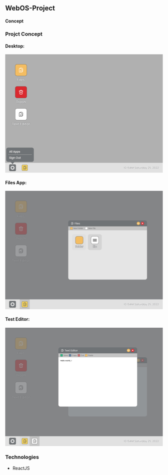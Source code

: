 ## WebOS-Project

#### Concept
### Projct Concept

#### Desktop:

![plot](./project-planning/Desktop.jpg)

#### Files App:

![plot](./project-planning/Files_App.jpg)

#### Test Editor:

![plot](./project-planning/Text_Editor.jpg)

### Technologies
- ReactJS